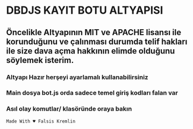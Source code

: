 # DBDJS KAYIT BOTU ALTYAPISI
## Öncelikle Altyapının MIT ve APACHE lisansı ile korunduğunu ve çalınması durumda telif hakları ile size dava açma hakkının elimde olduğunu söylemek isterim.
### Altyapı Hazır herşeyi ayarlamalı kullanabilirsiniz

### Main dosya bot.js orda sadece temel giriş kodları falan var
### Asıl olay komutlar/ klasöründe oraya bakın

```
Made With ♥️ Falsis Kremlin
```
